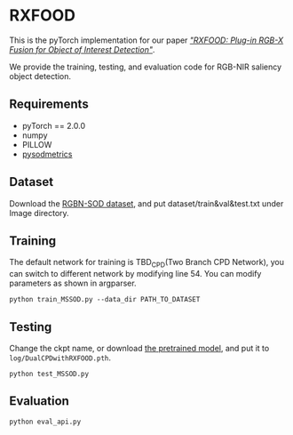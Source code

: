 # RXFOOD
This is the pyTorch implementation for our paper [*"RXFOOD: Plug-in RGB-X Fusion for Object of Interest Detection"*](https://arxiv.org/abs/2306.12621).

We provide the training, testing, and evaluation code for RGB-NIR saliency object detection.

## Requirements
* pyTorch == 2.0.0
* numpy
* PILLOW
* [pysodmetrics](https://github.com/lartpang/PySODMetrics/tree/main)

## Dataset
Download the [RGBN-SOD dataset](https://tsllb.github.io/MultiSOD.html), and put dataset/train&val&test.txt under Image directory.

## Training
The default network for training is TBD<sub>CPD</sub>(Two Branch CPD Network), you can switch to different network by modifying line 54. You can modify parameters as shown in argparser.
```
python train_MSSOD.py --data_dir PATH_TO_DATASET
```

## Testing
Change the ckpt name, or download [the pretrained model](https://drive.google.com/file/d/1-aFeRggrFxHI2zcXnlIuN8_QU1ukR7Jr/view?usp=drive_link), and put it to `log/DualCPDwithRXFOOD.pth`.
```
python test_MSSOD.py
```

## Evaluation
```
python eval_api.py
```

